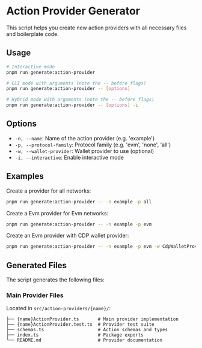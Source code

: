 # Action Provider Generator

This script helps you create new action providers with all necessary files and boilerplate code.

## Usage

```bash
# Interactive mode
pnpm run generate:action-provider

# CLI mode with arguments (note the -- before flags)
pnpm run generate:action-provider -- [options]

# Hybrid mode with arguments (note the -- before flags)
pnpm run generate:action-provider -- [options] -i
```

## Options

- `-n, --name`: Name of the action provider (e.g. 'example')
- `-p, --protocol-family`: Protocol family (e.g. 'evm', 'none', 'all')
- `-w, --wallet-provider`: Wallet provider to use (optional)
- `-i, --interactive`: Enable interactive mode

## Examples

Create a provider for all networks:

```bash
pnpm run generate:action-provider -- -n example -p all
```

Create a Evm provider for Evm networks:

```bash
pnpm run generate:action-provider -- -n example -p evm
```

Create an Evm provider with CDP wallet provider:

```bash
pnpm run generate:action-provider -- -n example -p evm -w CdpWalletProvider
```

## Generated Files

The script generates the following files:

### Main Provider Files

Located in `src/action-providers/{name}/`:

```
├── {name}ActionProvider.ts       # Main provider implementation
├── {name}ActionProvider.test.ts  # Provider test suite
├── schemas.ts                    # Action schemas and types
├── index.ts                      # Package exports
└── README.md                     # Provider documentation
```
